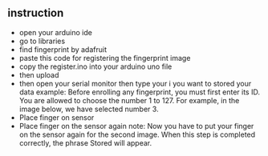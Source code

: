## instruction
- open your arduino ide
- go to libraries
- find fingerprint by adafruit
- paste this code for registering the fingerprint image
- copy the register.ino into your arduino uno file
- then upload
- then open your serial monitor then type your i you want to stored your data 
example: Before enrolling any fingerprint, you must first enter its ID. You are allowed to choose the number 1 to 127. For example, in the image below, we have selected number 3.
- Place finger on sensor
- Place finger on the sensor again
note: Now you have to put your finger on the sensor again for the second image. When this step is completed correctly, the phrase Stored will appear.
